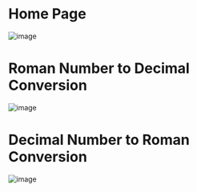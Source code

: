 # Home Page
![image](https://github.com/ankursingh372001/roman-numeral-conversion/assets/84802557/d8441e64-bf05-499c-a73d-df24b0437a1c)

# Roman Number to Decimal Conversion
![image](https://github.com/ankursingh372001/roman-numeral-conversion/assets/84802557/3649fbee-0091-48ef-af34-10bd3c6e20f4)

# Decimal Number to Roman Conversion
![image](https://github.com/ankursingh372001/roman-numeral-conversion/assets/84802557/f00b86e4-66e2-4311-98eb-620217c5d696)


